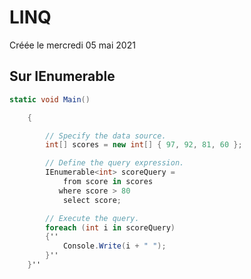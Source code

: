 
#  LINQ 
Créée le mercredi 05 mai 2021


##  Sur IEnumerable<T> 

```cs
static void Main()

    {

        // Specify the data source.
        int[] scores = new int[] { 97, 92, 81, 60 };

        // Define the query expression.
        IEnumerable<int> scoreQuery =
            from score in scores
           where score > 80
            select score;

        // Execute the query.
        foreach (int i in scoreQuery)
        {''
            Console.Write(i + " ");
        }''
    }''
```